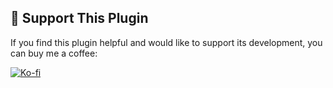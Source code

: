 ## 💖 Support This Plugin

If you find this plugin helpful and would like to support its development, you can buy me a coffee:

[![Ko-fi](https://ko-fi.com/img/githubbutton_sm.svg)](https://ko-fi.com/dreidgon)
